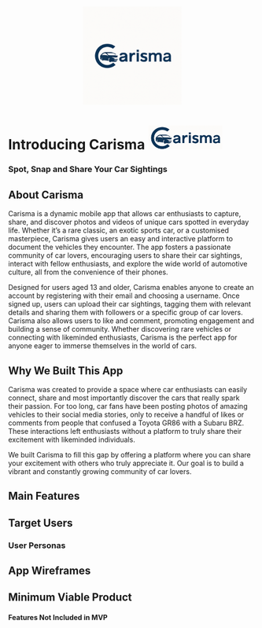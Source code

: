<div align="center">
  <img src="Carisma.png" alt="Carisma Logo" width="200"/>
</div>

# Introducing Carisma <img src="cropped Carisma.png" alt="Carisma Logo" width="150"/>
### Spot, Snap and Share Your Car Sightings

## About Carisma
Carisma is a dynamic mobile app that allows car enthusiasts to capture, share, and discover photos and videos of unique cars spotted in everyday life. Whether it’s a rare classic, an exotic sports car, or a customised masterpiece, Carisma gives users an easy and interactive platform to document the vehicles they encounter. The app fosters a passionate community of car lovers, encouraging users to share their car sightings, interact with fellow enthusiasts, and explore the wide world of automotive culture, all from the convenience of their phones. 

Designed for users aged 13 and older, Carisma enables anyone to create an account by registering with their email and choosing a username. Once signed up, users can upload their car sightings, tagging them with relevant details and sharing them with followers or a specific group of car lovers. Carisma also allows users to like and comment, promoting engagement and building a sense of community. Whether discovering rare vehicles or connecting with likeminded enthusiasts, Carisma is the perfect app for anyone eager to immerse themselves in the world of cars.

## Why We Built This App
Carisma was created to provide a space where car enthusiasts can easily connect, share and most importantly discover the cars that really spark their passion. For too long, car fans have been posting photos of amazing vehicles to their social media stories, only to receive a handful of likes or comments from people that confused a Toyota GR86 with a Subaru BRZ. These interactions left enthusiasts without a platform to truly share their excitement with likeminded individuals.

We built Carisma to fill this gap by offering a platform where you can share your excitement with others who truly appreciate it. Our goal is to build a vibrant and constantly growing community of car lovers.  

## Main Features


## Target Users

### User Personas

## App Wireframes

## Minimum Viable Product 

#### Features Not Included in MVP

